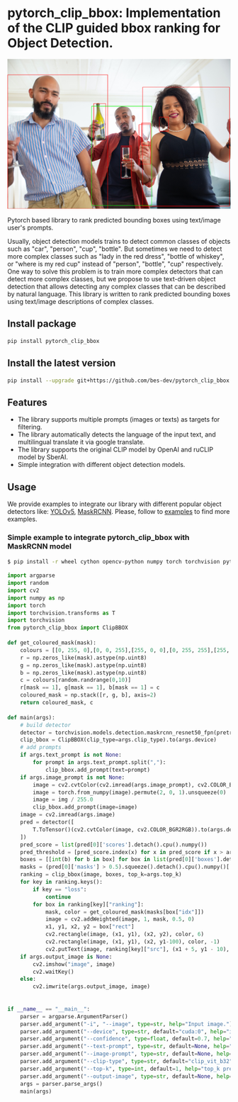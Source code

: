 # pytorch_clip_bbox: Implementation of the CLIP guided bbox ranking for Object Detection.

<p align="center">
  <img src="resources/preds.png"/>
</p>

Pytorch based library to rank predicted bounding boxes using text/image user's prompts.

Usually, object detection models trains to detect common classes of objects such as "car", "person", "cup", "bottle".
But sometimes we need to detect more complex classes such as "lady in the red dress", "bottle of whiskey", or "where is my red cup" instead of "person", "bottle", "cup" respectively.
One way to solve this problem is to train more complex detectors that can detect more complex classes,
but we propose to use text-driven object detection that allows detecting any complex classes that can be described by natural language.
This library is written to rank predicted bounding boxes using text/image descriptions of complex classes.

## Install package

```bash
pip install pytorch_clip_bbox
```

## Install the latest version

```bash
pip install --upgrade git+https://github.com/bes-dev/pytorch_clip_bbox.git
```

## Features
- The library supports multiple prompts (images or texts) as targets for filtering.
- The library automatically detects the language of the input text, and multilingual translate it via google translate.
- The library supports the original CLIP model by OpenAI and ruCLIP model by SberAI.
- Simple integration with different object detection models.

## Usage

We provide examples to integrate our library with different popular object detectors like: [YOLOv5](examples/yolov5.py), [MaskRCNN](examples/maskrcnn.py).
Please, follow to [examples](examples/) to find more examples.

### Simple example to integrate pytorch_clip_bbox with MaskRCNN model

```bash
$ pip install -r wheel cython opencv-python numpy torch torchvision pytorch_clip_bbox
```

```python
import argparse
import random
import cv2
import numpy as np
import torch
import torchvision.transforms as T
import torchvision
from pytorch_clip_bbox import ClipBBOX

def get_coloured_mask(mask):
    colours = [[0, 255, 0],[0, 0, 255],[255, 0, 0],[0, 255, 255],[255, 255, 0],[255, 0, 255],[80, 70, 180],[250, 80, 190],[245, 145, 50],[70, 150, 250],[50, 190, 190]]
    r = np.zeros_like(mask).astype(np.uint8)
    g = np.zeros_like(mask).astype(np.uint8)
    b = np.zeros_like(mask).astype(np.uint8)
    c = colours[random.randrange(0,10)]
    r[mask == 1], g[mask == 1], b[mask == 1] = c
    coloured_mask = np.stack([r, g, b], axis=2)
    return coloured_mask, c

def main(args):
    # build detector
    detector = torchvision.models.detection.maskrcnn_resnet50_fpn(pretrained=True).eval().to(args.device)
    clip_bbox = ClipBBOX(clip_type=args.clip_type).to(args.device)
    # add prompts
    if args.text_prompt is not None:
        for prompt in args.text_prompt.split(","):
            clip_bbox.add_prompt(text=prompt)
    if args.image_prompt is not None:
        image = cv2.cvtColor(cv2.imread(args.image_prompt), cv2.COLOR_BGR2RGB)
        image = torch.from_numpy(image).permute(2, 0, 1).unsqueeze(0)
        image = img / 255.0
        clip_bbox.add_prompt(image=image)
    image = cv2.imread(args.image)
    pred = detector([
        T.ToTensor()(cv2.cvtColor(image, cv2.COLOR_BGR2RGB)).to(args.device)
    ])
    pred_score = list(pred[0]['scores'].detach().cpu().numpy())
    pred_threshold = [pred_score.index(x) for x in pred_score if x > args.confidence][-1]
    boxes = [[int(b) for b in box] for box in list(pred[0]['boxes'].detach().cpu().numpy())][:pred_threshold + 1]
    masks = (pred[0]['masks'] > 0.5).squeeze().detach().cpu().numpy()[:pred_threshold + 1]
    ranking = clip_bbox(image, boxes, top_k=args.top_k)
    for key in ranking.keys():
        if key == "loss":
            continue
        for box in ranking[key]["ranking"]:
            mask, color = get_coloured_mask(masks[box["idx"]])
            image = cv2.addWeighted(image, 1, mask, 0.5, 0)
            x1, y1, x2, y2 = box["rect"]
            cv2.rectangle(image, (x1, y1), (x2, y2), color, 6)
            cv2.rectangle(image, (x1, y1), (x2, y1-100), color, -1)
            cv2.putText(image, ranking[key]["src"], (x1 + 5, y1 - 10), cv2.FONT_HERSHEY_SIMPLEX, 4, (0, 0, 0), thickness=5)
    if args.output_image is None:
        cv2.imshow("image", image)
        cv2.waitKey()
    else:
        cv2.imwrite(args.output_image, image)


if __name__ == "__main__":
    parser = argparse.ArgumentParser()
    parser.add_argument("-i", "--image", type=str, help="Input image.")
    parser.add_argument("--device", type=str, default="cuda:0", help="inference device.")
    parser.add_argument("--confidence", type=float, default=0.7, help="confidence threshold [MaskRCNN].")
    parser.add_argument("--text-prompt", type=str, default=None, help="Text prompt.")
    parser.add_argument("--image-prompt", type=str, default=None, help="Image prompt.")
    parser.add_argument("--clip-type", type=str, default="clip_vit_b32", help="Type of CLIP model [ruclip, clip_vit_b32, clip_vit_b16].")
    parser.add_argument("--top-k", type=int, default=1, help="top_k predictions will be returned.")
    parser.add_argument("--output-image", type=str, default=None, help="Output image name.")
    args = parser.parse_args()
    main(args)
```